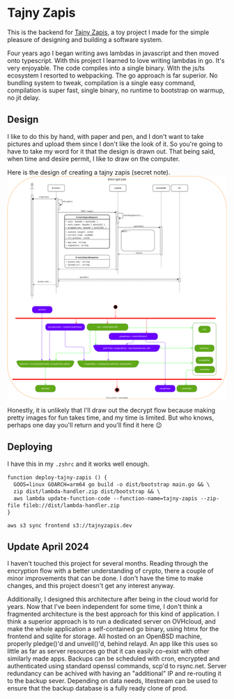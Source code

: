 # Tajny Zapis

This is the backend for [Tajny Zapis](https://tajnyzapis.dev), a toy
project I made for the simple pleasure of designing and building a
software system.

Four years ago I began writing aws lambdas in javascript and then moved onto
typescript. With this project I learned to love writing lambdas in go.
It's very enjoyable. The code compiles into a single binary. With the js/ts
ecosystem I resorted to webpacking. The go approach is far superior.
No bundling system to tweak, compilation is a single easy command,
compilation is super fast, single binary, no runtime to bootstrap on warmup,
no jit delay.

## Design

I like to do this by hand, with paper and pen, and I don't want to take
pictures and upload them since I don't like the look of it. So you're going
to have to take my word for it that the design is drawn out. That being said,
when time and desire permit, I like to draw on the computer.

Here is the design of creating a tajny zapis (secret note).
![](encrypt.drawio.svg)

Honestly, it is unlikely that I'll draw out the decrypt flow because making
pretty images for fun takes time, and my time is limited. But who knows,
perhaps one day you'll return and you'll find it here 😉

## Deploying

I have this in my `.zshrc` and it works well enough.
```
function deploy-tajny-zapis () {
  GOOS=linux GOARCH=arm64 go build -o dist/bootstrap main.go && \
  zip dist/lambda-handler.zip dist/bootstrap && \
  aws lambda update-function-code --function-name=tajny-zapis --zip-file fileb://dist/lambda-handler.zip
}
```

```
aws s3 sync frontend s3://tajnyzapis.dev
```

## Update April 2024
I haven't touched this project for several months. Reading through the encryption flow with a better understanding
of crypto, there a couple of minor improvements that can be done. I don't have the time to make changes, and this project
doesn't get any interest anyway.

Additionally, I designed this architecture after being in the cloud world for years. Now that I've been independent for
some time, I don't think a fragmented architecture is the best approach for this kind of application. I think a superior
approach is to run a dedicated server on OVHcloud, and make the whole application a self-contained go binary, using htmx
for the frontend and sqlite for storage. All hosted on an OpenBSD machine, properly pledge()'d and unveil()'d, behind relayd.
An app like this uses so little as far as server resources go that it can easily co-exist with other similarly made apps.
Backups can be scheduled with cron, encrypted and authenticated using standard openssl commands, scp'd to rsync.net.
Server redundancy can be achived with having an "additional" IP and re-routing it to the backup sever.
Depending on data needs, litestream can be used to ensure that the backup database is a fully ready clone of prod.

